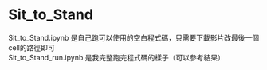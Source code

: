 # Sit_to_Stand

Sit_to_Stand.ipynb 是自己跑可以使用的空白程式碼，只需要下載影片改最後一個cell的路徑即可<br>
Sit_to_Stand_run.ipynb 是我完整跑完程式碼的樣子（可以參考結果）
